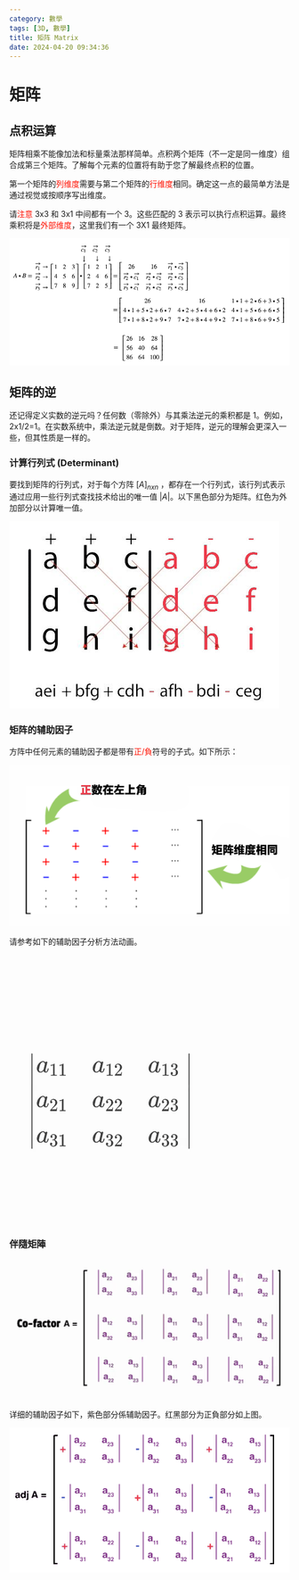 ```yaml
---
category: 數學
tags: [3D, 數學]
title: 矩阵 Matrix
date: 2024-04-20 09:34:36
---
```


# 矩阵

## 点积运算

矩阵相乘不能像加法和标量乘法那样简单。点积两个矩阵（不一定是同一维度）组合成第三个矩阵。了解每个元素的位置将有助于您了解最终点积的位置。

第一个矩阵的<font color="#FF1000">列维度</font>需要与第二个矩阵的<font color="#FF1000">行维度</font>相同。确定这一点的最简单方法是通过视觉或按顺序写出维度。

请<font color="#FF1000">注意</font> 3x3 和 3x1 中间都有一个 3。这些匹配的 3 表示可以执行点积运算。最终乘积将是<font color="#FF1000">外部维度</font>，这里我们有一个 3X1 最终矩阵。

![Alt x](../assets/img/3d/matrixdot.png)

## 矩阵的逆

还记得定义实数的逆元吗？任何数（零除外）与其乘法逆元的乘积都是 1。例如，2x1/2=1。在实数系统中，乘法逆元就是倒数。对于矩阵，逆元的理解会更深入一些，但其性质是一样的。

### 计算行列式 (Determinant)

要找到矩阵的行列式，对于每个方阵   $[A]_{nxn}$ ，都存在一个行列式，该行列式表示通过应用一些行列式查找技术给出的唯一值 $|A|$。以下黑色部分为矩阵。红色为外加部分以计算唯一值。

![Alt x](../assets/img/3d/det.png)

### 矩阵的辅助因子

方阵中任何元素的辅助因子都是带有<font color="#FF1000">正/負</font>符号的子式。如下所示：

![Alt x](../assets/img/3d/cofactor.png)

请参考如下的辅助因子分析方法动画。

![Alt x](../assets/img/3d/matrix.gif)

### 伴隨矩陣


![Alt x](../assets/img/3d/adjoint.gif)


详细的辅助因子如下，紫色部分係辅助因子。红黑部分为正負部分如上图。

![Alt x](../assets/img/3d/adjoin.png)